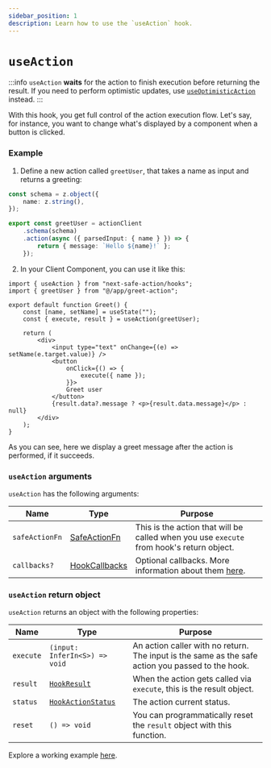 ```yaml
---
sidebar_position: 1
description: Learn how to use the `useAction` hook.
---
```


# `useAction`

:::info
`useAction` **waits** for the action to finish execution before returning the result. If you need to perform optimistic updates, use [`useOptimisticAction`](/docs/usage/client-components/hooks/useoptimisticaction) instead.
:::

With this hook, you get full control of the action execution flow.
Let's say, for instance, you want to change what's displayed by a component when a button is clicked.

### Example

1. Define a new action called `greetUser`, that takes a name as input and returns a greeting:

```typescript title=src/app/greet-action.ts
const schema = z.object({
	name: z.string(),
});

export const greetUser = actionClient
	.schema(schema)
	.action(async ({ parsedInput: { name } }) => {
		return { message: `Hello ${name}!` };
	});
```

2. In your Client Component, you can use it like this:

```tsx title=src/app/greet.tsx
import { useAction } from "next-safe-action/hooks";
import { greetUser } from "@/app/greet-action";

export default function Greet() {
	const [name, setName] = useState("");
	const { execute, result } = useAction(greetUser);

	return (
		<div>
			<input type="text" onChange={(e) => setName(e.target.value)} />
			<button
				onClick={() => {
					execute({ name });
				}}>
				Greet user
			</button>
			{result.data?.message ? <p>{result.data.message}</p> : null}
		</div>
	);
}
```

As you can see, here we display a greet message after the action is performed, if it succeeds.

### `useAction` arguments

`useAction` has the following arguments:

| Name           | Type                                       | Purpose                                                                                                |
| -------------- | ------------------------------------------ | ------------------------------------------------------------------------------------------------------ |
| `safeActionFn` | [SafeActionFn](/docs/types#safeactionfn)   | This is the action that will be called when you use `execute` from hook's return object.               |
| `callbacks?`   | [HookCallbacks](/docs/types#hookcallbacks) | Optional callbacks. More information about them [here](/docs/usage/client-components/hooks/callbacks). |

### `useAction` return object

`useAction` returns an object with the following properties:

| Name      | Type                                         | Purpose                                                                                           |
| --------- | -------------------------------------------- | ------------------------------------------------------------------------------------------------- |
| `execute` | `(input: InferIn<S>) => void`                | An action caller with no return. The input is the same as the safe action you passed to the hook. |
| `result`  | [`HookResult`](/docs/types#hookresult)       | When the action gets called via `execute`, this is the result object.                             |
| `status`  | [`HookActionStatus`](/docs/types#hookresult) | The action current status.                                                                        |
| `reset`   | `() => void`                                 | You can programmatically reset the `result` object with this function.                            |

Explore a working example [here](<https://github.com/TheEdoRan/next-safe-action/tree/main/apps/playground/src/app/(examples)/hook>).
